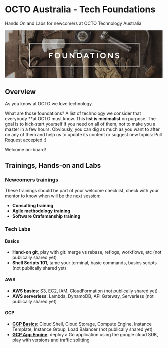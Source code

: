 # OCTO Australia - Tech Foundations
Hands On and Labs for newcomers at OCTO Technology Australia

<img src="./static/foundations.jpg" />

## Overview

As you know at OCTO we love technology.

What are those foundations? A list of technology we consider that everybody **at OCTO must know.
This **list is minimalist** on purpose. The goal is to kick-start yourself if you need on all of them, not to make you a master in a few hours.
Obviously, you can dig as much as you want to after on any of them and help us to update its content or suggest new topics: Pull Request accepted :)

Welcome on-board!

## Trainings, Hands-on and Labs

### Newcomers trainings

These trainings should be part of your welcome checklist, check with your mentor to know when will be the next session:

- **Consulting training**
- **Agile methodology training**
- **Software Crafsmanship training**

### Tech Labs

#### Basics
- **Hand-on git**, play with git: merge vs rebase, reflogs, workflows, etc (not  publically shared yet)
- **Shell Scripts 101**, tame your terminal, basic commands, basics scripts (not  publically shared yet)

#### AWS
- **AWS basics**: S3, EC2, IAM, CloudFormation (not  publically shared yet)
- **AWS serverless**: Lambda, DynamoDB, API Gateway, Serverless (not  publically shared yet)

#### GCP
- **[GCP Basics](https://github.com/ealliaume/gcp-compute-engine-autoscaling-lab)**: Cloud Shell, Cloud Storage, Compute Engine, Instance Template, Instance Group, Load Balancer (not  publically shared yet)
- **[GCP App Engine](https://github.com/ealliaume/gcp-app-engine-flex-with-go)**: deploy a Go application using the google cloud SDK, play with versions and traffic splitting

